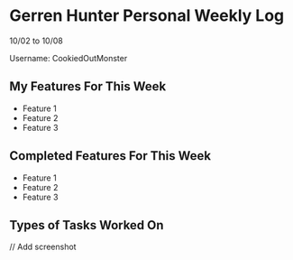 # Gerren Hunter Personal Weekly Log

10/02 to 10/08

Username: CookiedOutMonster

## My Features For This Week

- Feature 1
- Feature 2
- Feature 3

## Completed Features For This Week

- Feature 1
- Feature 2
- Feature 3

## Types of Tasks Worked On

// Add screenshot
